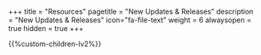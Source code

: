 +++
title = "Resources"
pagetitle = "New Updates & Releases"
description = "New Updates & Releases"
icon="fa-file-text"
weight = 6
alwaysopen = true
hidden = true
+++

{{%custom-children-lv2%}}
